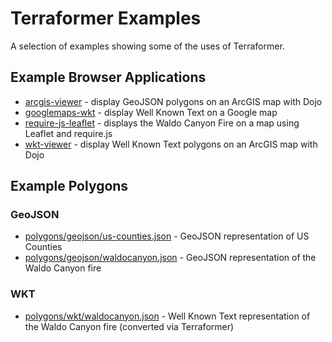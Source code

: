 # Terraformer Examples

A selection of examples showing some of the uses of Terraformer.

## Example Browser Applications

* [arcgis-viewer](examples/arcgis-viewer/) - display GeoJSON polygons on an ArcGIS map with Dojo
* [googlemaps-wkt](examples/googlemaps-wkt/) - display Well Known Text on a Google map
* [require-js-leaflet](examples/require-js-leaflet/) - displays the Waldo Canyon Fire on a map using Leaflet and require.js
* [wkt-viewer](examples/wkt-viewer/) - display Well Known Text polygons on an ArcGIS map with Dojo

## Example Polygons

### GeoJSON

* [polygons/geojson/us-counties.json](examples/polygons/geojson/us-counties.json) - GeoJSON representation of US Counties
* [polygons/geojson/waldocanyon.json](examples/polygons/geojson/waldocanyon.json) - GeoJSON representation of the Waldo Canyon fire

### WKT

* [polygons/wkt/waldocanyon.json](examples/polygons/wkt/waldocanyon.wkt) - Well Known Text representation of the Waldo Canyon fire (converted via Terraformer)
